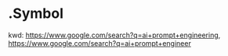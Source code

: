 # .Symbol
kwd: https://www.google.com/search?q=ai+prompt+engineering, https://www.google.com/search?q=ai+prompt+engineer
